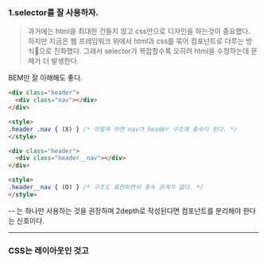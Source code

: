 
### 1.selector를 잘 사용하자.

> 과거에는 html을 최대한 건들지 않고 css만으로 디자인을 하는것이 중요했다.
> 하지만 지금은 웹 프레임워크 위에서 html과 css를 묶어 컴포넌트로 다루는 방식으로 진화했다.
> 그래서 selector가 복잡할수록 오히려 html을 수정하는데 문제가 더 발생한다.


BEM만 잘 이해해도 좋다.

```html
<div class="header">
  <div class="nav"></div>
</div>

<style>
.header .nav { (X) } /* 이렇게 하면 nav가 header 구조에 종속이 된다. */
</style>
```


```html
<div class="header">
  <div class="header__nav"></div>
</div>

<style>
.header__nav { (O) } /* 구조도 표현하면서 종속 관계가 없다. */
</style>
```


-- 는 하나만 사용하는 것을 권장하며 2depth로 작성된다면 컴포넌트를 분리해야 한다는 신호이다.

-------


### CSS는 레이아웃인 것고